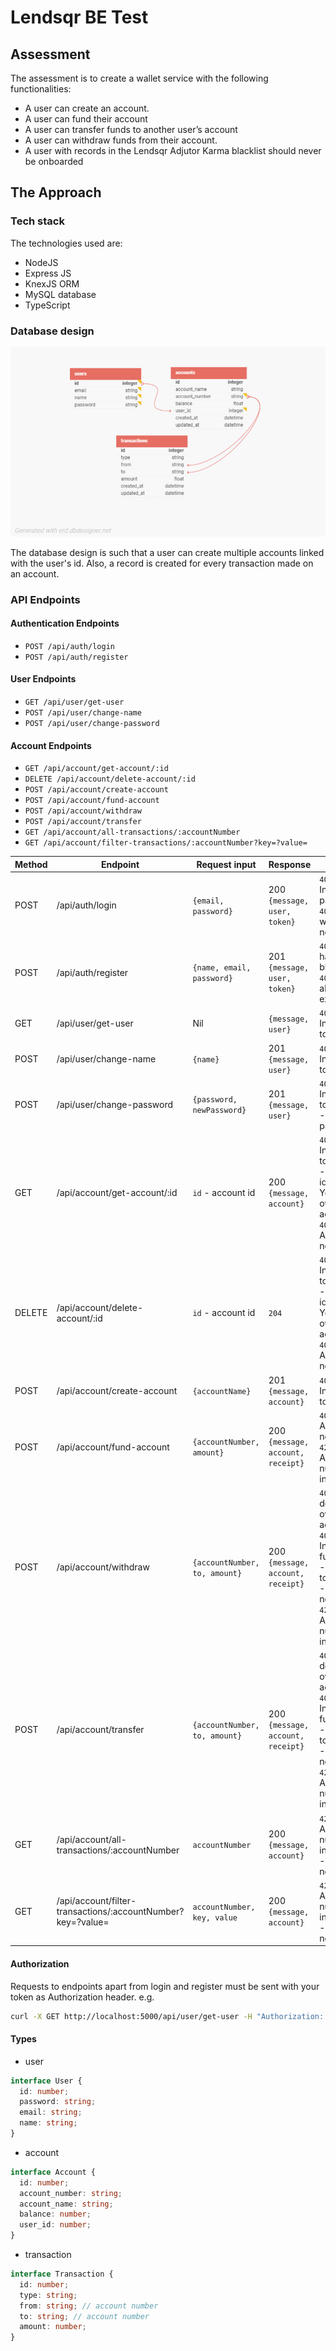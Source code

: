 # Lendsqr BE Test

## Assessment

The assessment is to create a wallet service with the following functionalities:

- A user can create an account.
- A user can fund their account
- A user can transfer funds to another user’s account
- A user can withdraw funds from their account.
- A user with records in the Lendsqr Adjutor Karma blacklist should never be onboarded

## The Approach

### Tech stack

The technologies used are:

- NodeJS
- Express JS
- KnexJS ORM
- MySQL database
- TypeScript

### Database design

![db design](./demo-client.png)

The database design is such that a user can create multiple accounts linked with the user's id. Also, a record is created for every transaction made on an account.

### API Endpoints

#### Authentication Endpoints

- `POST /api/auth/login`
- `POST /api/auth/register`

#### User Endpoints

- `GET /api/user/get-user`
- `POST /api/user/change-name`
- `POST /api/user/change-password`

#### Account Endpoints

- `GET /api/account/get-account/:id`
- `DELETE /api/account/delete-account/:id`
- `POST /api/account/create-account`
- `POST /api/account/fund-account`
- `POST /api/account/withdraw`
- `POST /api/account/transfer`
- `GET /api/account/all-transactions/:accountNumber`
- `GET /api/account/filter-transactions/:accountNumber?key=?value=`

| Method | Endpoint                                                    | Request input                 | Response                          | Errors                                                                                                                                               |
| ------ | ----------------------------------------------------------- | ----------------------------- | --------------------------------- | ---------------------------------------------------------------------------------------------------------------------------------------------------- |
| POST   | /api/auth/login                                             | `{email, password}`           | 200 `{message, user, token}`      | `401` - Invalid password, `401` - User with email not found                                                                                          |
| POST   | /api/auth/register                                          | `{name, email, password}`     | 201 `{message, user, token}`      | `403` - You have been blacklisted `409` - User already exists                                                                                        |
| GET    | /api/user/get-user                                          | Nil                           | `{message, user}`                 | `401` - Invalid token                                                                                                                                |
| POST   | /api/user/change-name                                       | `{name}`                      | 201 `{message, user}`             | `401` - Invalid token                                                                                                                                |
| POST   | /api/user/change-password                                   | `{password, newPassword}`     | 201 `{message, user}`             | `401` - Invalid token, `403` - Incorrect password                                                                                                    |
| GET    | /api/account/get-account/:id                                | `id` - account id             | 200 `{message, account}`          | `401` - Invalid token, `422` - Invalid id, `403` - You do not own this account, `404` - Account not found                                            |
| DELETE | /api/account/delete-account/:id                             | `id` - account id             | `204`                             | `401` - Invalid token, `422` - Invalid id, `403` - You do not own this account, `404` - Account not found                                            |
| POST   | /api/account/create-account                                 | `{accountName}`               | 201 `{message, account}`          | `401` - Invalid token                                                                                                                                |
| POST   | /api/account/fund-account                                   | `{accountNumber, amount}`     | 200 `{message, account, receipt}` | `404` - Account not found, `422` - Account number is invalid                                                                                         |
| POST   | /api/account/withdraw                                       | `{accountNumber, to, amount}` | 200 `{message, account, receipt}` | `403` - You do not own this account, `402` - Insufficient funds, `401` - Invalid token, `404` - Account not found, `422` - Account number is invalid |
| POST   | /api/account/transfer                                       | `{accountNumber, to, amount}` | 200 `{message, account, receipt}` | `403` - You do not own this account, `402` - Insufficient funds, `401` - Invalid token, `404` - Account not found, `422` - Account number is invalid |
| GET    | /api/account/all-transactions/:accountNumber                | `accountNumber`               | 200 `{message, account}`          | `422` - Account number is invalid, `404` - Account not found                                                                                         |
| GET    | /api/account/filter-transactions/:accountNumber?key=?value= | `accountNumber, key, value`   | 200 `{message, account}`          | `422` - Account number is invalid, `404` - Account not found                                                                                         |

#### Authorization

Requests to endpoints apart from login and register must be sent with your token as Authorization header. e.g.

```sh
curl -X GET http://localhost:5000/api/user/get-user -H "Authorization: <token>"
```

#### Types

- user

```ts
interface User {
  id: number;
  password: string;
  email: string;
  name: string;
}
```

- account

```ts
interface Account {
  id: number;
  account_number: string;
  account_name: string;
  balance: number;
  user_id: number;
}
```

- transaction

```ts
interface Transaction {
  id: number;
  type: string;
  from: string; // account number
  to: string; // account number
  amount: number;
}
```
